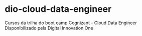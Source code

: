 # dio-cloud-data-engineer
Cursos da trilha do boot camp Cognizant - Cloud Data Engineer
Disponibilizado pela Digital Innovation One
